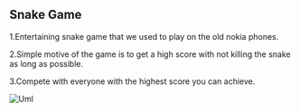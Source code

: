 ## Snake Game

 1.Entertaining snake game that we used to play on the old nokia phones.
 
 2.Simple motive of the game is to get a high score with not killing the snake as long as possible.
 
 3.Compete with everyone with the highest score you can achieve.
 
 ![Uml](https://user-images.githubusercontent.com/65916282/125659767-d6d9841a-d306-4973-a42c-32bdef03541d.png)


